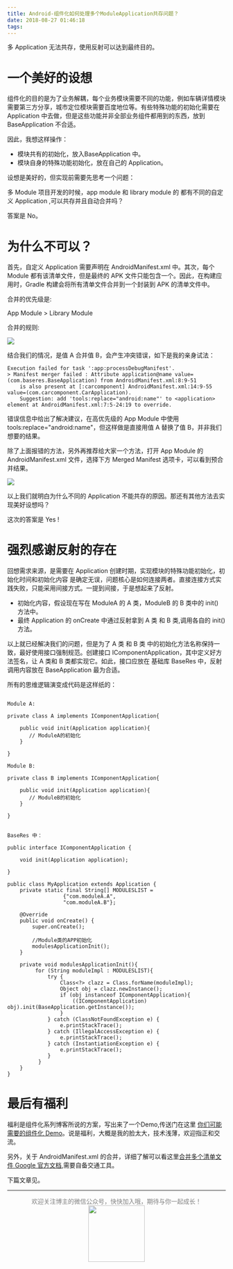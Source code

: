 ```yaml
---
title: Android-组件化如何处理多个ModuleApplication共存问题？
date: 2018-08-27 01:46:18
tags:
---
```


多 Application 无法共存，使用反射可以达到最终目的。
<!--more-->


# 一个美好的设想

组件化的目的是为了业务解耦，每个业务模块需要不同的功能，例如车辆详情模块需要第三方分享，城市定位模块需要百度地位等。有些特殊功能的初始化需要在 Application 中去做，但是这些功能并非全部业务组件都用到的东西，放到 BaseApplication 不合适。

因此，我想这样操作：

- 模块共有的初始化，放入BaseApplication 中。
- 模块自身的特殊功能初始化，放在自己的 Application。

设想是美好的，但实现前需要先思考一个问题：

多 Module 项目开发的时候，app module 和 library module 的 都有不同的自定义 Application ,可以共存并且自动合并吗？

答案是 No。

# 为什么不可以？



首先，自定义 Application 需要声明在 AndroidManifest.xml 中。其次，每个 Module 都有该清单文件，但是最终的 APK 文件只能包含一个。因此，在构建应用时，Gradle 构建会将所有清单文件合并到一个封装到 APK 的清单文件中。

合并的优先级是:

App Module > Library Module

合并的规则:

![](http://oriwplcze.bkt.clouddn.com/component_2.png)


结合我们的情况，是值 A 合并值 B，会产生冲突错误，如下是我的亲身试法：

```
Execution failed for task ':app:processDebugManifest'.
> Manifest merger failed : Attribute application@name value=(com.baseres.BaseApplication) from AndroidManifest.xml:8:9-51
  	is also present at [:carcomponent] AndroidManifest.xml:14:9-55 value=(com.carcomponent.CarApplication).
  	Suggestion: add 'tools:replace="android:name"' to <application> element at AndroidManifest.xml:7:5-24:19 to override.

```

错误信息中给出了解决建议，在高优先级的 App Module 中使用 tools:replace="android:name"，但这样做是直接用值 A 替换了值 B，并非我们想要的结果。

除了上面报错的方法，另外再推荐给大家一个方法，打开 App Module 的 AndroidManifest.xml 文件，选择下方 Merged Manifest 选项卡，可以看到预合并结果。

![](http://oriwplcze.bkt.clouddn.com/component_3.png)


以上我们就明白为什么不同的 Application 不能共存的原因。那还有其他方法去实现美好设想吗？

这次的答案是 Yes !

# 强烈感谢反射的存在

回想需求来源，是需要在 Application 创建时期，实现模块的特殊功能初始化，初始化时间和初始化内容
是确定无误，问题核心是如何连接两者。直接连接方式实践失败，只能采用间接方式。一提到间接，于是想起来了反射。

- 初始化内容，假设现在写在  ModuleA 的 A 类，ModuleB 的 B 类中的 init() 方法中。
- 最终 Application 的 onCreate 中通过反射拿到 A 类 和 B 类,调用各自的 init() 方法。

以上就已经解决我们的问题，但是为了 A 类 和 B 类 中的初始化方法名称保持一致，最好使用接口强制规范。创建接口 IComponentApplication，其中定义好方法签名，让 A 类和 B 类都实现它。如此，接口应放在 基础库 BaseRes 中，反射调用内容放在 BaseApplication 最为合适。


所有的思维逻辑演变成代码是这样纸的：

```

Module A:

private class A implements IComponentApplication{

	public void init(Application application){
	   // ModuleA的初始化
	}

}

Module B:

private class B implements IComponentApplication{

	public void init(Application application){
	   // ModuleB的初始化
	}

}


BaseRes 中：

public interface IComponentApplication {

	void init(Application application);

}

public class MyApplication extends Application {
	private static final String[] MODULESLIST =
	              {"com.moduleA.A",
	              "com.moduleA.B"};

	@Override
	public void onCreate() {
		super.onCreate();

		//Module类的APP初始化
		modulesApplicationInit();
	}

	private void modulesApplicationInit(){
		 for (String moduleImpl : MODULESLIST){
		     try {
		         Class<?> clazz = Class.forName(moduleImpl);
		         Object obj = clazz.newInstance();
		         if (obj instanceof IComponentApplication){
		             ((IComponentApplication) obj).init(BaseApplication.getInstance());
		         }
		     } catch (ClassNotFoundException e) {
		         e.printStackTrace();
		     } catch (IllegalAccessException e) {
		         e.printStackTrace();
		     } catch (InstantiationException e) {
		         e.printStackTrace();
		     }
		  }
	}
}

```


# 最后有福利

福利是组件化系列博客所说的方案，写出来了一个Demo,传送门在这里 [你们可能需要的组件化 Demo](https://github.com/DRPrincess/DRComponentDemo)。说是福利，大概是我的脸太大，技术浅薄，欢迎指正和交流。

另外，关于 AndroidManifest.xml 的合并，详细了解可以看这里[合并多个清单文件 Google 官方文档](https://developer.android.com/studio/build/manifest-merge#merge_priorities),需要自备交通工具。

下篇文章见。


---

<center>
<font color=gray>欢迎关注博主的微信公众号，快快加入哦，期待与你一起成长！</font>
<img src="http://oriwplcze.bkt.clouddn.com/qrcode_130.png" width="130" height="130" />
</center>
